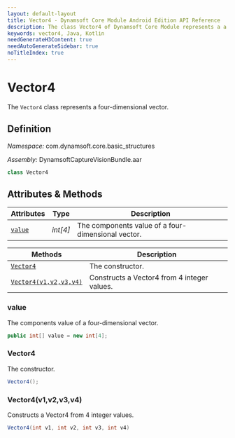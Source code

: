```yaml
---
layout: default-layout
title: Vector4 - Dynamsoft Core Module Android Edition API Reference
description: The class Vector4 of Dynamsoft Core Module represents a a four-dimensional vector.
keywords: vector4, Java, Kotlin
needGenerateH3Content: true
needAutoGenerateSidebar: true
noTitleIndex: true
---
```


# Vector4

The `Vector4` class represents a four-dimensional vector.

## Definition

*Namespace:* com.dynamsoft.core.basic_structures

*Assembly:* DynamsoftCaptureVisionBundle.aar

```java
class Vector4
```

## Attributes & Methods

| Attributes | Type | Description |
| ---------- | ---- | ----------- |
| [`value`](#value) | *int[4]* | The components value of a four-dimensional vector. |

| Methods | Description |
| ------- | ----------- |
| [`Vector4`](#vector4-1) | The constructor. |
| [`Vector4(v1,v2,v3,v4)`](#vector4v1v2v3v4) | Constructs a Vector4 from 4 integer values. |


### value

The components value of a four-dimensional vector.

```java
public int[] value = new int[4];
```

### Vector4

The constructor.

```java
Vector4();
```

### Vector4(v1,v2,v3,v4)

Constructs a Vector4 from 4 integer values.

```java
Vector4(int v1, int v2, int v3, int v4)
```